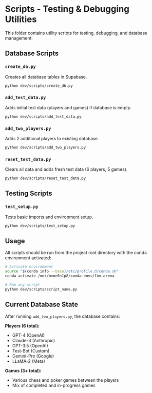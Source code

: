 # Scripts - Testing & Debugging Utilities

This folder contains utility scripts for testing, debugging, and database management.

## Database Scripts

### `create_db.py`
Creates all database tables in Supabase.
```bash
python dev/scripts/create_db.py
```

### `add_test_data.py` 
Adds initial test data (players and games) if database is empty.
```bash
python dev/scripts/add_test_data.py
```

### `add_two_players.py`
Adds 2 additional players to existing database.
```bash
python dev/scripts/add_two_players.py
```

### `reset_test_data.py`
Clears all data and adds fresh test data (6 players, 5 games).
```bash
python dev/scripts/reset_test_data.py
```

## Testing Scripts

### `test_setup.py`
Tests basic imports and environment setup.
```bash
python dev/scripts/test_setup.py
```

## Usage

All scripts should be run from the project root directory with the conda environment activated:

```bash
# Activate environment
source "$(conda info --base)/etc/profile.d/conda.sh"
conda activate /mnt/nvme0n1p8/conda-envs/lbm-arena

# Run any script
python dev/scripts/script_name.py
```

## Current Database State

After running `add_two_players.py`, the database contains:

**Players (6 total):**
- GPT-4 (OpenAI)
- Claude-3 (Anthropic) 
- GPT-3.5 (OpenAI)
- Test-Bot (Custom)
- Gemini-Pro (Google) 
- LLaMA-2 (Meta)

**Games (3+ total):**
- Various chess and poker games between the players
- Mix of completed and in-progress games
